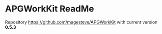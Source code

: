 # APGWorkKit ReadMe

Repository https://github.com/magesteve/APGWorkKit with current version **0.5.3**
